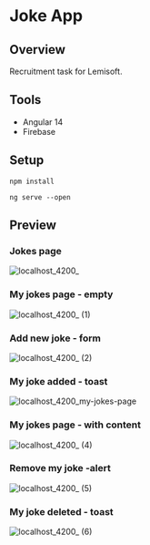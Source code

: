 # Joke App

## Overview

Recruitment task for Lemisoft. 

## Tools

- Angular 14
- Firebase

## Setup

```
npm install
```
```
ng serve --open
```

## Preview

### Jokes page

![localhost_4200_](https://user-images.githubusercontent.com/59490664/186264395-866c39b0-b39d-4e0b-9cdc-4dd404e73d1c.png)


### My jokes page - empty

![localhost_4200_ (1)](https://user-images.githubusercontent.com/59490664/186264427-9d1aab66-c84e-495f-9952-b37de5baa2b4.png)


### Add new joke - form

![localhost_4200_ (2)](https://user-images.githubusercontent.com/59490664/186263230-e00fcffb-0253-44d8-9c8d-bc3dcee5dc5f.png)


### My joke added - toast

![localhost_4200_my-jokes-page](https://user-images.githubusercontent.com/59490664/186264949-018c6362-4868-4748-b74b-6cbf0ddb1682.png)


### My jokes page - with content

![localhost_4200_ (4)](https://user-images.githubusercontent.com/59490664/186264681-1a4b3336-8afa-4a4e-8028-b256020e4139.png)


### Remove my joke -alert

![localhost_4200_ (5)](https://user-images.githubusercontent.com/59490664/186264753-7755c2ec-e438-4e3c-afea-20ffae2ff0bd.png)


### My joke deleted - toast

![localhost_4200_ (6)](https://user-images.githubusercontent.com/59490664/186264804-b6d7a102-7322-46c0-832a-968852cbe6f1.png)




